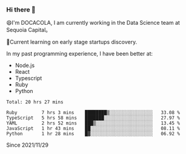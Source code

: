 ### Hi there 👋

<!--
**fengliu222/fengliu222** is a ✨ _special_ ✨ repository because its `README.md` (this file) appears on your GitHub profile.

Here are some ideas to get you started:

- 🔭 I’m currently working on ...
- 🌱 I’m currently learning ...
- 👯 I’m looking to collaborate on ...
- 🤔 I’m looking for help with ...
- 💬 Ask me about ...
- 📫 How to reach me: ...
- 😄 Pronouns: ...
- ⚡ Fun fact: ...
-->

😄I'm DOCACOLA, I am currently working in the Data Science team at Sequoia Capital。

🌱Current learning on early stage startups discovery.

In my past programming experience, I have been better at:
- Node.js
- React
- Typescript
- Ruby
- Python



<!--START_SECTION:waka-->
```text
Total: 20 hrs 27 mins

Ruby         7 hrs 3 mins    ████████▒░░░░░░░░░░░░░░░░   33.08 % 
TypeScript   5 hrs 58 mins   ███████░░░░░░░░░░░░░░░░░░   27.97 % 
YAML         2 hrs 52 mins   ███▒░░░░░░░░░░░░░░░░░░░░░   13.45 % 
JavaScript   1 hr 43 mins    ██░░░░░░░░░░░░░░░░░░░░░░░   08.11 % 
Python       1 hr 28 mins    █▓░░░░░░░░░░░░░░░░░░░░░░░   06.92 % 
```
<!--END_SECTION:waka-->
Since 2021/11/29
